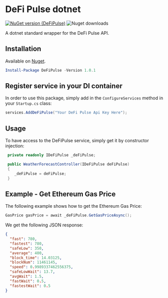 # DeFi Pulse dotnet
[![NuGet version (DeFiPulse)](https://img.shields.io/nuget/v/DeFiPulse.svg)](https://www.nuget.org/packages/DeFiPulse/) ![Nuget downloads](https://img.shields.io/nuget/dt/DeFiPulse.svg)


A dotnet standard wrapper for the DeFi Pulse API.

## Installation
Available on [Nuget](https://www.nuget.org/packages/DeFiPulse/).

``` PowerShell
Install-Package DeFiPulse -Version 1.0.1
```

## Register service in your DI container
In order to use this package, simply add in the `ConfigureServices` method in your `Startup.cs` class:

```csharp
services.AddDeFiPulse("Your DeFi Pulse Api Key Here");
```

## Usage
To have access to the DeFiPulse service, simply get it by constructor injection:

```csharp
 private readonly IDeFiPulse _deFiPulse;

 public WeatherForecastController(IDeFiPulse deFiPulse)
 {
    _deFiPulse = deFiPulse;
 }
```

## Example - Get Ethereum Gas Price
The following example shows how to get the Ethereum Gas Price:
```csharp
GasPrice gasPrice = await _deFiPulse.GetGasPriceAsync();
```

We get the following JSON response:
```json
{
  "fast": 780,
  "fastest": 780,
  "safeLow": 350,
  "average": 400,
  "block_time": 14.03125,
  "blockNum": 11461145,
  "speed": 0.9989337462556375,
  "safeLowWait": 13.7,
  "avgWait": 1.5,
  "fastWait": 0.5,
  "fastestWait": 0.5
}
``` 
